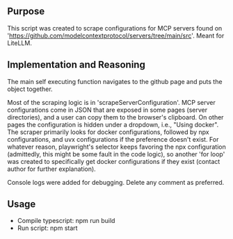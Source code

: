 ## Purpose
This script was created to scrape configurations for MCP servers found on 'https://github.com/modelcontextprotocol/servers/tree/main/src'. Meant for LiteLLM.

## Implementation and Reasoning
The main self executing function navigates to the github page and puts the object together. 

Most of the scraping logic is in 'scrapeServerConfiguration'. MCP server configurations come in JSON that are exposed in some pages (server directories), and a user can copy them to the browser's clipboard. On other pages the configuration is hidden under a dropdown, i.e., "Using docker". The scraper primarily looks for docker configurations, followed by npx configurations, and uvx configurations if the preference doesn't exist. For whatever reason, playwright's selector keeps favoring the npx configuration (admittedly, this might be some fault in the code logic), so another 'for loop' was created to specifically get docker configurations if they exist (contact author for further explanation). 

Console logs were added for debugging. Delete any comment as preferred.
 
## Usage
- Compile typescript: npm run build
- Run script: npm start
